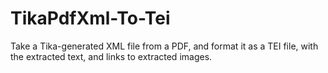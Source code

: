 # TikaPdfXml-To-Tei
Take a Tika-generated XML file from a PDF, and format it as a TEI file,
with the extracted text, and links to extracted images.
